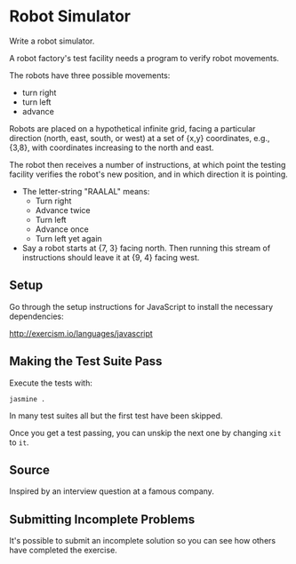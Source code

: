 # Robot Simulator

Write a robot simulator.

A robot factory's test facility needs a program to verify robot movements.

The robots have three possible movements:

- turn right
- turn left
- advance

Robots are placed on a hypothetical infinite grid, facing a particular
direction (north, east, south, or west) at a set of {x,y} coordinates,
e.g., {3,8}, with coordinates increasing to the north and east.

The robot then receives a number of instructions, at which point the
testing facility verifies the robot's new position, and in which
direction it is pointing.

- The letter-string "RAALAL" means:
  - Turn right
  - Advance twice
  - Turn left
  - Advance once
  - Turn left yet again
- Say a robot starts at {7, 3} facing north. Then running this stream
  of instructions should leave it at {9, 4} facing west.

## Setup

Go through the setup instructions for JavaScript to
install the necessary dependencies:

http://exercism.io/languages/javascript

## Making the Test Suite Pass

Execute the tests with:

    jasmine .

In many test suites all but the first test have been skipped.

Once you get a test passing, you can unskip the next one by
changing `xit` to `it`.

## Source

Inspired by an interview question at a famous company.

## Submitting Incomplete Problems
It's possible to submit an incomplete solution so you can see how others have completed the exercise.

